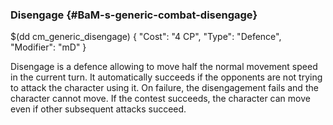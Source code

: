 ### Disengage {#BaM-s-generic-combat-disengage}

$(dd cm_generic_disengage)
{
	"Cost": "4 CP",
	"Type": "Defence",
	"Modifier": "mD"
}


Disengage is a defence allowing to move half the normal movement speed in the current turn. It automatically succeeds if the opponents are not trying to attack the character using it.
On failure, the disengagement fails and the character cannot move.
If the contest succeeds, the character can move even if other subsequent attacks succeed.
